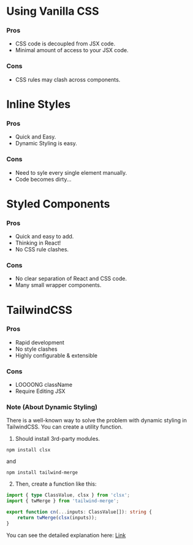 # Using Vanilla CSS

### Pros

-   CSS code is decoupled from JSX code.
-   Minimal amount of access to your JSX code.

### Cons

-   CSS rules may clash across components.

# Inline Styles

### Pros

-   Quick and Easy.
-   Dynamic Styling is easy.

### Cons

-   Need to syle every single element manually.
-   Code becomes dirty...

# Styled Components

### Pros

-   Quick and easy to add.
-   Thinking in React!
-   No CSS rule clashes.

### Cons

-   No clear separation of React and CSS code.
-   Many small wrapper components.

# TailwindCSS

### Pros

-   Rapid development
-   No style clashes
-   Highly configurable & extensible

### Cons

-   LOOOONG className
-   Require Editing JSX

### Note (About Dynamic Styling)

There is a well-known way to solve the problem with dynamic styling in TailwindCSS. You can create a utility function.

1. Should install 3rd-party modules.

`npm install clsx`

and

`npm install tailwind-merge`

2. Then, create a function like this:

```typescript
import { type ClassValue, clsx } from 'clsx';
import { twMerge } from 'tailwind-merge';

export function cn(...inputs: ClassValue[]): string {
    return twMerge(clsx(inputs));
}
```

You can see the detailed explanation here: [Link](https://youtu.be/re2JFITR7TI?si=dHpMxYMzheIN7za7)
